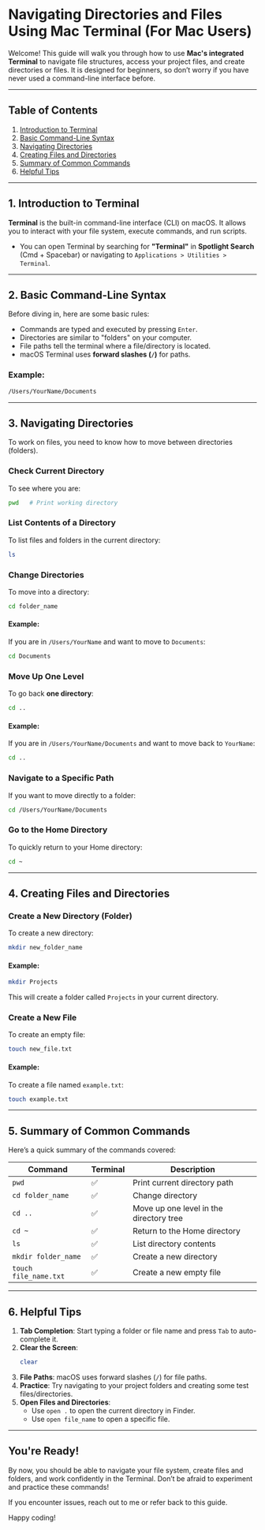 # Navigating Directories and Files Using Mac Terminal (For Mac Users)

Welcome! This guide will walk you through how to use **Mac's integrated Terminal** to navigate file structures, access your project files, and create directories or files. It is designed for beginners, so don’t worry if you have never used a command-line interface before.

---

## Table of Contents
1. [Introduction to Terminal](#introduction-to-terminal)
2. [Basic Command-Line Syntax](#basic-command-line-syntax)
3. [Navigating Directories](#navigating-directories)
4. [Creating Files and Directories](#creating-files-and-directories)
5. [Summary of Common Commands](#summary-of-common-commands)
6. [Helpful Tips](#helpful-tips)

---

## 1. Introduction to Terminal

**Terminal** is the built-in command-line interface (CLI) on macOS. It allows you to interact with your file system, execute commands, and run scripts.

- You can open Terminal by searching for **"Terminal"** in **Spotlight Search** (Cmd + Spacebar) or navigating to `Applications > Utilities > Terminal`.

---

## 2. Basic Command-Line Syntax
Before diving in, here are some basic rules:
- Commands are typed and executed by pressing `Enter`.
- Directories are similar to "folders" on your computer.
- File paths tell the terminal where a file/directory is located.
- macOS Terminal uses **forward slashes (`/`)** for paths.

### Example:
```bash
/Users/YourName/Documents
```

---

## 3. Navigating Directories
To work on files, you need to know how to move between directories (folders).

### Check Current Directory
To see where you are:
```bash
pwd   # Print working directory
```

### List Contents of a Directory
To list files and folders in the current directory:
```bash
ls
```

### Change Directories
To move into a directory:
```bash
cd folder_name
```

#### Example:
If you are in `/Users/YourName` and want to move to `Documents`:
```bash
cd Documents
```

### Move Up One Level
To go back **one directory**:
```bash
cd ..
```

#### Example:
If you are in `/Users/YourName/Documents` and want to move back to `YourName`:
```bash
cd ..
```

### Navigate to a Specific Path
If you want to move directly to a folder:
```bash
cd /Users/YourName/Documents
```

### Go to the Home Directory
To quickly return to your Home directory:
```bash
cd ~
```

---

## 4. Creating Files and Directories

### Create a New Directory (Folder)
To create a new directory:
```bash
mkdir new_folder_name
```

#### Example:
```bash
mkdir Projects
```
This will create a folder called `Projects` in your current directory.

### Create a New File
To create an empty file:
```bash
touch new_file.txt
```

#### Example:
To create a file named `example.txt`:
```bash
touch example.txt
```

---

## 5. Summary of Common Commands
Here’s a quick summary of the commands covered:

| **Command**                 | **Terminal**                   | **Description**                           |
|-----------------------------|--------------------------------|-------------------------------------------|
| `pwd`                       | ✅                             | Print current directory path              |
| `cd folder_name`            | ✅                             | Change directory                         |
| `cd ..`                     | ✅                             | Move up one level in the directory tree   |
| `cd ~`                      | ✅                             | Return to the Home directory              |
| `ls`                        | ✅                             | List directory contents                  |
| `mkdir folder_name`         | ✅                             | Create a new directory                   |
| `touch file_name.txt`       | ✅                             | Create a new empty file                  |

---

## 6. Helpful Tips
1. **Tab Completion**: Start typing a folder or file name and press `Tab` to auto-complete it.
2. **Clear the Screen**:
   ```bash
   clear
   ```
3. **File Paths**: macOS uses forward slashes (`/`) for file paths.
4. **Practice**: Try navigating to your project folders and creating some test files/directories.
5. **Open Files and Directories**:
   - Use `open .` to open the current directory in Finder.
   - Use `open file_name` to open a specific file.

---

## You're Ready!
By now, you should be able to navigate your file system, create files and folders, and work confidently in the Terminal. Don’t be afraid to experiment and practice these commands!

If you encounter issues, reach out to me or refer back to this guide.

Happy coding!

